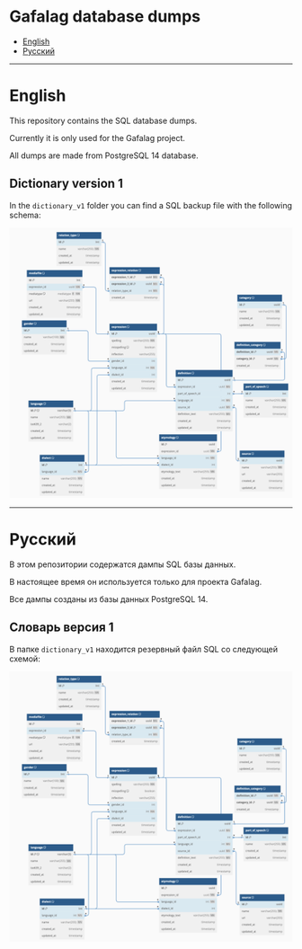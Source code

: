 # Gafalag database dumps

- [English](#english)
- [Русский](#русский)

---

# English

This repository contains the SQL database dumps. 

Currently it is only used for the Gafalag project. 

All dumps are made from PostgreSQL 14 database.

## Dictionary version 1

In the `dictionary_v1` folder you can find a SQL backup file with the following schema:

![Dictionary schema version 1](v1_schema.png "Dictionary schema version 1")

---

# Русский

В этом репозитории содержатся дампы SQL базы данных.

В настоящее время он используется только для проекта Gafalag.

Все дампы созданы из базы данных PostgreSQL 14.

## Словарь версия 1

В папке `dictionary_v1` находится резервный файл SQL со следующей схемой:

![Схема словаря версия 1](v1_schema.png "Схема словаря версия 1")
